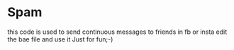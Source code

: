 # Spam
this code is used to send continuous messages to friends in fb or insta
edit the bae file and use it
Just for fun;-)
